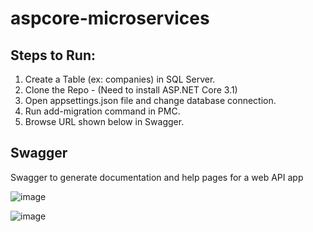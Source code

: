# aspcore-microservices

## Steps to Run: 
1. Create a Table (ex: companies) in SQL Server.
2. Clone the Repo - (Need to install ASP.NET Core 3.1)
3. Open appsettings.json file and change database connection.
4. Run add-migration command in PMC.
5. Browse URL shown below in Swagger. 

## Swagger 
Swagger to generate documentation and help pages for a web API app

![image](https://user-images.githubusercontent.com/84131523/118359658-1cf3c800-b5a2-11eb-8e81-c3476a0c72bf.png)

![image](https://user-images.githubusercontent.com/84131523/118359744-8ffd3e80-b5a2-11eb-9218-407819e00c8d.png)

